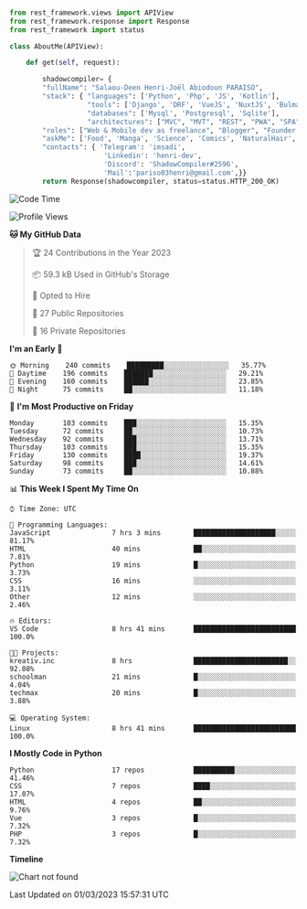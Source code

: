 ###
```python
from rest_framework.views import APIView
from rest_framework.response import Response
from rest_framework import status

class AboutMe(APIView):

    def get(self, request):

        shadowcompiler= {
        "fullName": "Salaou-Deen Henri-Joël Abiodoun PARAISO",
        "stack": { "languages": ['Python', 'Php', 'JS', 'Kotlin'],
                   "tools": ['Django', 'DRF', 'VueJS', 'NuxtJS', 'Bulma', 'Beufy'],
                   "databases": ['Mysql', 'Postgresql', 'Sqlite'],
                   "architectures": ["MVC", "MVT", "REST", "PWA", "SPA"]},        
        "roles": ["Web & Mobile dev as freelance", "Blogger", "Founder at @henrid3v", "Mentor"],
        "askMe": ['Food', 'Manga', 'Science', 'Comics', 'NaturalHair', 'Photography', 'Tech', 'Programming'],
        "contacts": { 'Telegram': 'imsadi',
                       'Linkedin': 'henri-dev',
                       'Discord': 'ShadowCompiler#2596',
                       'Mail':'pariso03henri@gmail.com',}}
        return Response(shadowcompiler, status=status.HTTP_200_OK)

```                    

<!--START_SECTION:waka-->
![Code Time](http://img.shields.io/badge/Code%20Time-429%20hrs%2049%20mins-blue)

![Profile Views](http://img.shields.io/badge/Profile%20Views-11-blue)

**🐱 My GitHub Data** 

> 🏆 24 Contributions in the Year 2023
 > 
> 📦 59.3 kB Used in GitHub's Storage 
 > 
> 💼 Opted to Hire
 > 
> 📜 27 Public Repositories 
 > 
> 🔑 16 Private Repositories  
 > 
**I'm an Early 🐤** 

```text
🌞 Morning    240 commits    █████████░░░░░░░░░░░░░░░░   35.77% 
🌆 Daytime    196 commits    ███████░░░░░░░░░░░░░░░░░░   29.21% 
🌃 Evening    160 commits    ██████░░░░░░░░░░░░░░░░░░░   23.85% 
🌙 Night      75 commits     ██░░░░░░░░░░░░░░░░░░░░░░░   11.18%

```
📅 **I'm Most Productive on Friday** 

```text
Monday       103 commits    ███░░░░░░░░░░░░░░░░░░░░░░   15.35% 
Tuesday      72 commits     ██░░░░░░░░░░░░░░░░░░░░░░░   10.73% 
Wednesday    92 commits     ███░░░░░░░░░░░░░░░░░░░░░░   13.71% 
Thursday     103 commits    ███░░░░░░░░░░░░░░░░░░░░░░   15.35% 
Friday       130 commits    ████░░░░░░░░░░░░░░░░░░░░░   19.37% 
Saturday     98 commits     ███░░░░░░░░░░░░░░░░░░░░░░   14.61% 
Sunday       73 commits     ██░░░░░░░░░░░░░░░░░░░░░░░   10.88%

```


📊 **This Week I Spent My Time On** 

```text
⌚︎ Time Zone: UTC

💬 Programming Languages: 
JavaScript               7 hrs 3 mins        ████████████████████░░░░░   81.17% 
HTML                     40 mins             ██░░░░░░░░░░░░░░░░░░░░░░░   7.81% 
Python                   19 mins             █░░░░░░░░░░░░░░░░░░░░░░░░   3.73% 
CSS                      16 mins             ░░░░░░░░░░░░░░░░░░░░░░░░░   3.11% 
Other                    12 mins             ░░░░░░░░░░░░░░░░░░░░░░░░░   2.46%

🔥 Editors: 
VS Code                  8 hrs 41 mins       █████████████████████████   100.0%

🐱‍💻 Projects: 
kreativ.inc              8 hrs               ███████████████████████░░   92.08% 
schoolman                21 mins             █░░░░░░░░░░░░░░░░░░░░░░░░   4.04% 
techmax                  20 mins             █░░░░░░░░░░░░░░░░░░░░░░░░   3.88%

💻 Operating System: 
Linux                    8 hrs 41 mins       █████████████████████████   100.0%

```

**I Mostly Code in Python** 

```text
Python                   17 repos            ██████████░░░░░░░░░░░░░░░   41.46% 
CSS                      7 repos             ████░░░░░░░░░░░░░░░░░░░░░   17.07% 
HTML                     4 repos             ██░░░░░░░░░░░░░░░░░░░░░░░   9.76% 
Vue                      3 repos             █░░░░░░░░░░░░░░░░░░░░░░░░   7.32% 
PHP                      3 repos             █░░░░░░░░░░░░░░░░░░░░░░░░   7.32%

```


**Timeline**

![Chart not found](https://raw.githubusercontent.com/ptahemdjehuty/ptahemdjehuty/main/charts/bar_graph.png) 


 Last Updated on 01/03/2023 15:57:31 UTC
<!--END_SECTION:waka-->
